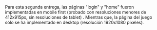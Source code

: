 Para esta segunda entrega, las páginas "login" y "home" fueron implementadas en mobile first (probado con resoluciones menores de 412x915px, sin resoluciones de tablet) . Mientras que, la página del juego sólo se ha implementado en desktop (resolución 1920x1080 pixeles).
